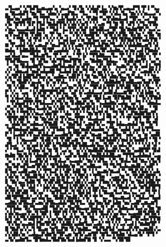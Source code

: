 ▃▜▃▄▞▝▞▜▟▜▃▅▃▄▞▄▝▄▃▞▝▊▞▙▝▞▟▄▛▐▃▝▞▆▞▛▃▄▃▛▜▝▛▐▝▚▃▄▝▇▃▟▟▜▝▆▞▜▃▝▟▅▞▞▃▄▛▇▃▝▜▃▝▝▜▝▜▛▝▞▟▃▜▄▝▆▞▞▞▅▃▃▞▚▜▙▞▅▞▄▟▅▝▜▝▜▜▚▃▝▃▙▜▄▟▞▃▚▝▛▟▇▝▚▞▛▟▅▟▃▟▝▜▛▃▝▃▞▝▇▞▙▝▇▜▜▝▊▛▐▜▟▝▇▟▟▜▜▞▞▟▞▞▅▜▝▝▞▃▅▝▜▝▇▝▊▝▟▜▝▞▜▃▜▜▙▞▅▃▚▃▃▟▃▟▐▟▆▝▝▜▟▝▐▃▜▜▚▞▙▛▐▟▜▟▉▃▞▜▛▝█▞▆▟▆▜▛▞▚▃▞▃▄▜▚▃▛▛▇▝▛▟▇▝▄▝▛▝▆▝▃▝▚▜▞▞▙▟█▜▞▝▅▜▛▞▟▜▙▝▉▞▆▝▃▜▙▝▆▝▄▝▝▜▙▝▟▝▛▟▝▝▞▞▝▞▚▟▐▃▞▞▅▝▆▜▄▞▃▞▃▜▜▝▉▛▇▟▜▜▚▟▞▛▇▝▆▝▛▃▟▟▝▟▞▃▅▃▛▝▅▃▛▜▞▞▛▃▆▞▜▜▜▃▙▛▇▞▜▃▟▞▞▟▟▟▇▃▅▜▝▟▆▟▄▝▐▟▇▟█▟▄▝▊▜▛▃▄▟▟▞▝▞▆▝▐▝▃▟▃▜▛▃▙▟▆▃▚▞▅▞▃▟▐▜▅▟▞▃▞▟▃▞▄▃▝▜▟▃▆▜▃▝▛▝▃▞▃▝▝▛▐▞▝▜▜▟▇▃▃▜▃▝▛▝▟▝▐▟▉▞▚▝▛▝▜▜▟▜▙▃▃▝▉▝▟▜▄▝▟▞▜▜▅▟▜▛▇▝▃▝▇▟▆▞▜▟▄▃▝▝▊▟▊▟▅▜▚▝▄▞▚▝▃▝▆▝▉▟▄▟▆▜▚▃▃▟▆▜▟▃▆▟▚▞▟▜▚▃▝▟▚▞▛▝▚▃▆▞▚▞▙▝▄▟▐▃▜▜▞▞▝▟▅▃▟▝▅▟▚▟▄▟█▝▜▃▙▟▐▟▚▞▜▝▜▞▄▞▛▞▃▝▞▃▞▝▚▞▝▃▅▟▛▞▞▞▄▜▛▟▐▟█▜▟▜▄▞▄▝▄▟▆▃▚▟▊▛▐▝▇▝▆▞▜▟▝▟▆▞▙▃▜▞▚▟▄▝▝▝▇▃▞▝▅▝█▟▛▞▄▃▙▝▐▞▚▞▛▟▃▝▝▝▟▝▛▞▅▃▞▝▟▟▇▟▅▜▚▟█▃▄▞▙▟▚▜▛▝▉▝▞▟▉▃▝▜▟▝▊▝▝▞▃▞▃▞▅▞▚▜▞▃▝▜▛▟▐▞▛▛▐▞▛▟▉▝█▟▝▞▙▃▝▞▛▝▞▃▝▃▄▝▐▞▟▜▛▜▛▜▟▜▃▝▄▛▐▞▃▟▟▃▃▞▄▟▊▟▃▃▆▜▛▝▞▟▐▟▆▝▄▜▝▞▟▃▞▟▃▝▟▝▜▞▚▝▞▃▙▜▅▞▙▝▃▟▛▝█▟▐▃▆▝▉▛▇▟▇▝▐▝▜▞▞▛▇▟▝▝▛▟▄▟▜▜▚▜▜▟▃▃▛▞▜▞▅▝▊▟▇▟▚▞▙▝▚▃▙▟▆▞▃▟▄▝▄▞▜▝▝▟▅▟▃▞▚▞▚▜▞▜▅▃▜▃▟▞▆▝▞▟▉▝▚▃▟▞▆▜▛▟▐▝▞▜▜▟▝▃▚▛▇▟▞▟▊▃▝▝█▞▙▜▝▝▜▜▞▞▅▃▞▟▅▜▛▝▝▟▄▝▟▞▝▝▆▞▆▜▚▜▄▝▜▝▉▝▃▛▇▟▇▜▅▜▚▝█▜▛▟▉▜▝▝▇▝▆▞▟▞▟▝▛▞▅▃▜▜▛▝▟▃▟▃▟▝▜▝▚▝▝▝▛▝▇▜▝▜▛▝▟▃▝▟▟▞▙▞▚▟▅▃▞▛▇▟▊▝▚▝▆▟▜▟▝▃▆▟▜▞▃▝▜▛▐▟▄▃▅▟▟▝▇▝▜▞▜▝▆▜▅▟▄▟▚▟▆▃▟▝▞▜▜▟▅▝▛▜▄▞▅▟▛▟▄▟▅▝▞▜▅▝▄▟▟▝▄▟▐▞▛▜▃▃▛▝▐▃▟▟▚▜▚▃▛▟▟▃▛▃▃▟▅▜▞▜▛▃▛▝▅▃▅▝▜▃▟▜▅▝▚▟▞▝▄▝▅▝▄▟▊▝▉▝▐▝▅▃▃▟▛▝▊▟▊▞▜▝▛▟▛▃▆▝▛▝▚▟▝▜▟▜▟▟▛▞▅▟▐▞▙▟▆▜▝▝█▝▟▜▃▞▝▞▚▞▄▟▐▞▟▛▐▞▜▟█▟▜▟▜▟█▃▟▞▙▃▜▞▛▃▚▟▃▜▞▝▝▝▞▟▝▟▝▞▝▝▜▃▞▝▛▟▅▞▟▝▆▝▉▝▃▞▄▝▚▞▞▞▅▟█▟▛▟▄▟▛▞▅▞▙▝▄▟█▜▛▝▉▟▆▟▆▝▇▞▙▜▝▟▅▟▛▟▃▟▞▝▃▟▚▞▙▟▊▞▅▟█▟▟▟█▃▅▝▜▜▜▃▟▟▅▟▝▃▄▝▄▝▝▝▞▟▐▃▟▜▞▟▝▝▊▟▃▞▚▃▄▟▞▝▆▞▞▟▜▃▝▞▚▝▉▟▃▜▟▝▆▃▚▜▄▜▜▃▜▟▚▟▜▃▅▜▛▟▞▝▉▜▟▟▆▞▆▝▚▞▚▟▇▃▄▝▜▝▜▞▜▃▙▃▆▟▊▃▚▟▛▝▊▜▄▞▃▟▊▃▅▞▞▝▛▜▃▛▐▝▟▛▐▟█▝▊▝▐▝▄▃▆▞▆▃▟▝▚▝▜▟▚▜▟▞▞▃▙▞▟▞▅▝▄▜▙▟▊▜▟▝▞▃▜▞▙▜▞▃▚▜▛▟▝▝▛▜▅▝▝▃▄▞▆▝▚▝▛▟▛▟█▜▚▝▊▝▇▞▄▃▜▟▇▝▊▝▛▟▛▟▊▜▟▃▞▟▊▞▞▃▙▛▐▜▅▞▞▜▛▟▜▝▅▝▇▟▐▟█▞▛▞▆▃▚▝▛▝▟▟▝▝▐▟▞▟▃▜▙▟▐▞▛▟▛▞▄▜▄▞▅▃▜▝▚▜▙▟▞▃▙▝▆▜▟▜▛▜▛▞▛▟▛▟▉▝▜▞▄▞▝▝▆▜▜▃▛▃▜▝█▟▐▟▝▛▐▝▇▃▄▜▃▞▅▃▚▃▝▃▞▜▝▛▐▟▊▜▛▜▙▟▞▃▞▟▄▜▃▝█▟▊▞▆▟▊▞▚▜▞▝▛▝▚▃▝▜▄▃▆▃▟▝▞▜▟▃▞▜▄▟▃▟▇▞▟▜▙▃▛▃▅▞▟▜▙▃▟▟▞▜▙▜▜▃▝▟▄▜▅▞▙▛▐▟▆▝▅▞▃▟▛▃▆▃▆▜▞▜▜▟▄▝▉▞▜▃▃▟█▝▜▟▚▞▃▜▅▜▙▃▄▞▙▟▃▜▝▃▛▃▜▟▅▃▙▜▃▞▃▜▅▝▆▞▟▞▅▃▄▞▛▃▜▝▇▛▐▝█▛▐▜▝▞▛▝▆▝▅▜▜▝█▃▛▞▄▞▙▃▚▃▄▟▊▜▟▜▙▜▙▜▝▟▞▜▞▟█▜▜▞▝▞▄▞▅▞▙▟▚▜▚▝▊▝█▃▝▞▝▞▟▜▅▝▄▃▛▜▛▃▙▞▛▛▇▝▛▞▙▞▄▃▆▟▐▜▅▜▛▟▞▝▟▟█▞▄▟▆▜▄▞▃▟▞▝▜▝▞▞▃▞▃▟▐▝▆▟▆▜▛▝█▝▇▟▚▞▞▃▜▝█▃▅▝▆▜▃▛▇▝▊▞▆▟▇▃▝▜▟▜▟▜▟▝▄▟▃▟▚▜▚▃▆▟▊▞▃▞▞▟▉▞▅▝▃▟▄▃▛▟▆▜▞▜▛▃▅▝▆▜▞▃▆▜▛▝▇▜▃▜▜▟▆▝▟▃▄▜▞▝▛▜▝▃▜▞▄▟▆▜▃▝█▜▅▟▃▜▙▛▇▞▙▟▐▟▅▛▇▝▊▝▞▃▃▝▚▜▉▜▉
